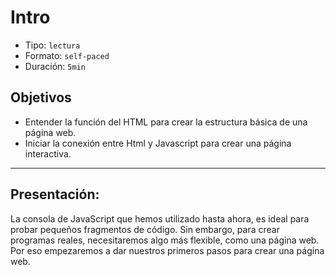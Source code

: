# Intro
- Tipo: `lectura`
- Formato: `self-paced`
- Duración: `5min`
## Objetivos
- Entender la función del HTML para crear la estructura básica de una página
  web.
- Iniciar la conexión entre Html y Javascript para crear una página
interactiva.

***

## Presentación:

La consola de JavaScript que hemos utilizado hasta ahora, es ideal para probar
pequeños fragmentos de código. Sin embargo, para crear programas reales,
necesitaremos algo más flexible, como una página web.
Por eso empezaremos a dar nuestros primeros pasos para crear una página web.

